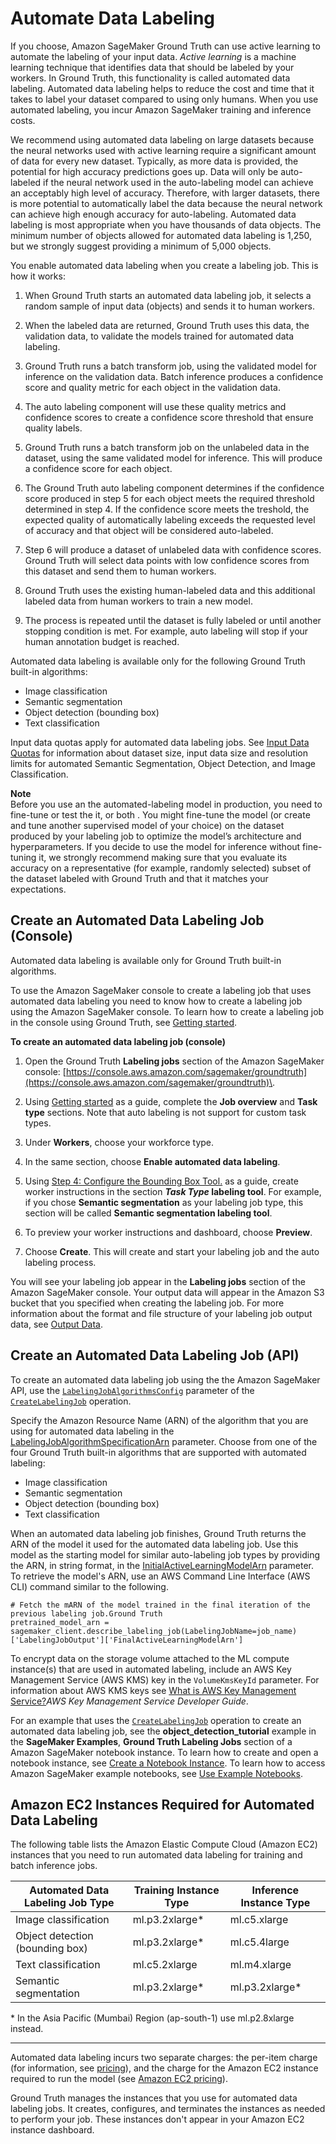 # Automate Data Labeling<a name="sms-automated-labeling"></a>

If you choose, Amazon SageMaker Ground Truth can use active learning to automate the labeling of your input data\. *Active learning* is a machine learning technique that identifies data that should be labeled by your workers\. In Ground Truth, this functionality is called automated data labeling\. Automated data labeling helps to reduce the cost and time that it takes to label your dataset compared to using only humans\. When you use automated labeling, you incur Amazon SageMaker training and inference costs\. 

We recommend using automated data labeling on large datasets because the neural networks used with active learning require a significant amount of data for every new dataset\. Typically, as more data is provided, the potential for high accuracy predictions goes up\. Data will only be auto\-labeled if the neural network used in the auto\-labeling model can achieve an acceptably high level of accuracy\. Therefore, with larger datasets, there is more potential to automatically label the data because the neural network can achieve high enough accuracy for auto\-labeling\. Automated data labeling is most appropriate when you have thousands of data objects\. The minimum number of objects allowed for automated data labeling is 1,250, but we strongly suggest providing a minimum of 5,000 objects\.

You enable automated data labeling when you create a labeling job\. This is how it works:

1. When Ground Truth starts an automated data labeling job, it selects a random sample of input data \(objects\) and sends it to human workers\.

1. When the labeled data are returned, Ground Truth uses this data, the validation data, to validate the models trained for automated data labeling\. 

1. Ground Truth runs a batch transform job, using the validated model for inference on the validation data\. Batch inference produces a confidence score and quality metric for each object in the validation data\.

1. The auto labeling component will use these quality metrics and confidence scores to create a confidence score threshold that ensure quality labels\. 

1. Ground Truth runs a batch transform job on the unlabeled data in the dataset, using the same validated model for inference\. This will produce a confidence score for each object\. 

1. The Ground Truth auto labeling component determines if the confidence score produced in step 5 for each object meets the required threshold determined in step 4\. If the confidence score meets the treshold, the expected quality of automatically labeling exceeds the requested level of accuracy and that object will be considered auto\-labeled\. 

1. Step 6 will produce a dataset of unlabeled data with confidence scores\. Ground Truth will select data points with low confidence scores from this dataset and send them to human workers\. 

1. Ground Truth uses the existing human\-labeled data and this additional labeled data from human workers to train a new model\.

1. The process is repeated until the dataset is fully labeled or until another stopping condition is met\. For example, auto labeling will stop if your human annotation budget is reached\.

Automated data labeling is available only for the following Ground Truth built\-in algorithms: 
+ Image classification
+ Semantic segmentation
+ Object detection \(bounding box\) 
+ Text classification

Input data quotas apply for automated data labeling jobs\. See [Input Data Quotas](sms-data-input.md#input-data-limits) for information about dataset size, input data size and resolution limits for automated Semantic Segmentation, Object Detection, and Image Classification\. 

**Note**  
Before you use an the automated\-labeling model in production, you need to fine\-tune or test the it, or both \. You might fine\-tune the model \(or create and tune another supervised model of your choice\) on the dataset produced by your labeling job to optimize the model’s architecture and hyperparameters\. If you decide to use the model for inference without fine\-tuning it, we strongly recommend making sure that you evaluate its accuracy on a representative \(for example, randomly selected\) subset of the dataset labeled with Ground Truth and that it matches your expectations\.

## Create an Automated Data Labeling Job \(Console\)<a name="sms-create-automated-labeling-console"></a>

Automated data labeling is available only for Ground Truth built\-in algorithms\. 

To use the Amazon SageMaker console to create a labeling job that uses automated data labeling you need to know how to create a labeling job using the Amazon SageMaker console\. To learn how to create a labeling job in the console using Ground Truth, see [Getting started](sms-getting-started.md)\. 

**To create an automated data labeling job \(console\)**

1. Open the Ground Truth **Labeling jobs** section of the Amazon SageMaker console: [https://console.aws.amazon.com/sagemaker/groundtruth](https://console.aws.amazon.com/sagemaker/groundtruth)\.

1. Using [Getting started](sms-getting-started.md) as a guide, complete the **Job overview** and **Task type** sections\. Note that auto labeling is not support for custom task types\.

1. Under **Workers**, choose your workforce type\. 

1. In the same section, choose **Enable automated data labeling**\. 

1. Using [Step 4: Configure the Bounding Box Tool\.](sms-getting-started-step4.md) as a guide, create worker instructions in the section ***Task Type* labeling tool**\. For example, if you chose **Semantic segmentation** as your labeling job type, this section will be called **Semantic segmentation labeling tool**\.

1. To preview your worker instructions and dashboard, choose **Preview**\.

1. Choose **Create**\. This will create and start your labeling job and the auto labeling process\. 

You will see your labeling job appear in the **Labeling jobs** section of the Amazon SageMaker console\. Your output data will appear in the Amazon S3 bucket that you specified when creating the labeling job\. For more information about the format and file structure of your labeling job output data, see [Output Data](sms-data-output.md)\.

## Create an Automated Data Labeling Job \(API\)<a name="sms-create-automated-labeling-api"></a>

To create an automated data labeling job using the the Amazon SageMaker API, use the [ `LabelingJobAlgorithmsConfig`](https://docs.aws.amazon.com/sagemaker/latest/APIReference/API_LabelingJobAlgorithmsConfig.html) parameter of the [ `CreateLabelingJob`](https://docs.aws.amazon.com/sagemaker/latest/APIReference/API_CreateLabelingJob.html) operation\. 

Specify the Amazon Resource Name \(ARN\) of the algorithm that you are using for automated data labeling in the [LabelingJobAlgorithmSpecificationArn](https://docs.aws.amazon.com/sagemaker/latest/APIReference/API_LabelingJobAlgorithmsConfig.html#SageMaker-Type-LabelingJobAlgorithmsConfig-LabelingJobAlgorithmSpecificationArn) parameter\. Choose from one of the four Ground Truth built\-in algorithms that are supported with automated labeling:
+ Image classification
+ Semantic segmentation
+ Object detection \(bounding box\) 
+ Text classification

When an automated data labeling job finishes, Ground Truth returns the ARN of the model it used for the automated data labeling job\. Use this model as the starting model for similar auto\-labeling job types by providing the ARN, in string format, in the [InitialActiveLearningModelArn](https://docs.aws.amazon.com/sagemaker/latest/APIReference/API_LabelingJobAlgorithmsConfig.html#SageMaker-Type-LabelingJobAlgorithmsConfig-InitialActiveLearningModelArn) parameter\. To retrieve the model's ARN, use an AWS Command Line Interface \(AWS CLI\) command similar to the following\. 

```
# Fetch the mARN of the model trained in the final iteration of the previous labeling job.Ground Truth
pretrained_model_arn = sagemaker_client.describe_labeling_job(LabelingJobName=job_name)['LabelingJobOutput']['FinalActiveLearningModelArn']
```

To encrypt data on the storage volume attached to the ML compute instance\(s\) that are used in automated labeling, include an AWS Key Management Service \(AWS KMS\) key in the `VolumeKmsKeyId` parameter\. For information about AWS KMS keys see [What is AWS Key Management Service?](https://docs.aws.amazon.com/kms/latest/developerguide/overview.html)*AWS Key Management Service Developer Guide*\.

For an example that uses the [ `CreateLabelingJob`](https://docs.aws.amazon.com/sagemaker/latest/APIReference/API_CreateLabelingJob.html) operation to create an automated data labeling job, see the **object\_detection\_tutorial** example in the **SageMaker Examples**, **Ground Truth Labeling Jobs** section of a Amazon SageMaker notebook instance\. To learn how to create and open a notebook instance, see [Create a Notebook Instance](howitworks-create-ws.md)\. To learn how to access Amazon SageMaker example notebooks, see [Use Example Notebooks](howitworks-nbexamples.md)\.

## Amazon EC2 Instances Required for Automated Data Labeling<a name="sms-auto-labeling-ec2"></a>

The following table lists the Amazon Elastic Compute Cloud \(Amazon EC2\) instances that you need to run automated data labeling for training and batch inference jobs\.


| Automated Data Labeling Job Type | Training Instance Type | Inference Instance Type | 
| --- | --- | --- | 
|  Image classification  |  ml\.p3\.2xlarge\*  |  ml\.c5\.xlarge  | 
|  Object detection \(bounding box\)  |  ml\.p3\.2xlarge\*  |  ml\.c5\.4large  | 
|  Text classification  |  ml\.c5\.2xlarge  |  ml\.m4\.xlarge  | 
|  Semantic segmentation  |  ml\.p3\.2xlarge\*  |  ml\.p3\.2xlarge\*  | 

\* In the Asia Pacific \(Mumbai\) Region \(ap\-south\-1\) use ml\.p2\.8xlarge instead\.

****  
Automated data labeling incurs two separate charges: the per\-item charge \(for information, see [ pricing](https://aws.amazon.com/sagemaker/groundtruth/pricing/)\), and the charge for the Amazon EC2 instance required to run the model \(see [Amazon EC2 pricing](https://aws.amazon.com/ec2/pricing/on-demand/)\)\.

 Ground Truth manages the instances that you use for automated data labeling jobs\. It creates, configures, and terminates the instances as needed to perform your job\. These instances don't appear in your Amazon EC2 instance dashboard\.